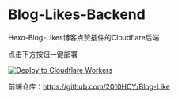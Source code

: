 # Blog-Likes-Backend
Hexo-Blog-Likes博客点赞插件的Cloudflare后端

点击下方按钮一键部署

[![Deploy to Cloudflare Workers](https://deploy.workers.cloudflare.com/button)](https://deploy.workers.cloudflare.com/?url=https://github.com/2010HCY/Blog-Likes-Backend)

前端仓库：https://github.com/2010HCY/Blog-Like
